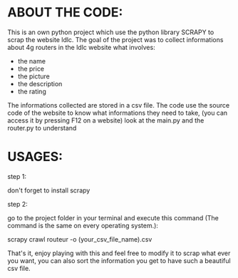 # ABOUT THE CODE:

This is an own python project which use the python library SCRAPY to scrap the website ldlc.
The goal of the project was to collect informations about 4g routers in the ldlc website what involves:
- the name 
- the price
- the picture 
- the description
- the rating 

The informations collected are stored in a csv file. The code use the source code of the website to know what informations they need to take, (you can access it by pressing F12 on a website)
look at the main.py and the router.py to understand

# USAGES:

step 1:

don't forget to install scrapy

step 2:

go to the project folder in your terminal and execute this command (The command is the same on every operating system.):


scrapy crawl routeur -o  (your_csv_file_name).csv


That's it, enjoy playing with this and feel free to modify it to scrap what ever you want, you can also sort the information you get to have such a beautiful csv file.
